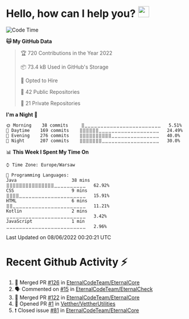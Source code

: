<h1>Hello, how can I help you? <img src="https://raw.githubusercontent.com/bastianleicht/bastianleicht/master/assets/wave.gif" width="30px" alt=""></h1>

<!--START_SECTION:waka-->
![Code Time](http://img.shields.io/badge/Code%20Time-253%20hrs%2017%20mins-blue)

**🐱 My GitHub Data** 

> 🏆 720 Contributions in the Year 2022
 > 
> 📦 73.4 kB Used in GitHub's Storage 
 > 
> 💼 Opted to Hire
 > 
> 📜 42 Public Repositories 
 > 
> 🔑 21 Private Repositories  
 > 
**I'm a Night 🦉** 

```text
🌞 Morning    38 commits     ⣿⣀⣀⣀⣀⣀⣀⣀⣀⣀⣀⣀⣀⣀⣀⣀⣀⣀⣀⣀⣀⣀⣀⣀⣀   5.51% 
🌆 Daytime    169 commits    ⣿⣿⣿⣿⣿⣿⣀⣀⣀⣀⣀⣀⣀⣀⣀⣀⣀⣀⣀⣀⣀⣀⣀⣀⣀   24.49% 
🌃 Evening    276 commits    ⣿⣿⣿⣿⣿⣿⣿⣿⣿⣿⣀⣀⣀⣀⣀⣀⣀⣀⣀⣀⣀⣀⣀⣀⣀   40.0% 
🌙 Night      207 commits    ⣿⣿⣿⣿⣿⣿⣿⣀⣀⣀⣀⣀⣀⣀⣀⣀⣀⣀⣀⣀⣀⣀⣀⣀⣀   30.0%

```


📊 **This Week I Spent My Time On** 

```text
⌚︎ Time Zone: Europe/Warsaw

💬 Programming Languages: 
Java                     38 mins             ⣿⣿⣿⣿⣿⣿⣿⣿⣿⣿⣿⣿⣿⣿⣿⣀⣀⣀⣀⣀⣀⣀⣀⣀⣀   62.92% 
CSS                      9 mins              ⣿⣿⣿⣿⣀⣀⣀⣀⣀⣀⣀⣀⣀⣀⣀⣀⣀⣀⣀⣀⣀⣀⣀⣀⣀   15.91% 
HTML                     6 mins              ⣿⣿⣀⣀⣀⣀⣀⣀⣀⣀⣀⣀⣀⣀⣀⣀⣀⣀⣀⣀⣀⣀⣀⣀⣀   11.21% 
Kotlin                   2 mins              ⣀⣀⣀⣀⣀⣀⣀⣀⣀⣀⣀⣀⣀⣀⣀⣀⣀⣀⣀⣀⣀⣀⣀⣀⣀   3.42% 
JavaScript               1 min               ⣀⣀⣀⣀⣀⣀⣀⣀⣀⣀⣀⣀⣀⣀⣀⣀⣀⣀⣀⣀⣀⣀⣀⣀⣀   2.96%

```


 Last Updated on 08/06/2022 00:20:21 UTC
<!--END_SECTION:waka-->

# Recent Github Activity ⚡
<!--START_SECTION:activity-->
1. 🎉 Merged PR [#126](https://github.com/EternalCodeTeam/EternalCore/pull/126) in [EternalCodeTeam/EternalCore](https://github.com/EternalCodeTeam/EternalCore)
2. 🗣 Commented on [#15](https://github.com/EternalCodeTeam/EternalCheck/issues/15) in [EternalCodeTeam/EternalCheck](https://github.com/EternalCodeTeam/EternalCheck)
3. 🎉 Merged PR [#122](https://github.com/EternalCodeTeam/EternalCore/pull/122) in [EternalCodeTeam/EternalCore](https://github.com/EternalCodeTeam/EternalCore)
4. 💪 Opened PR [#1](https://github.com/Vetther/VettherUtilities/pull/1) in [Vetther/VettherUtilities](https://github.com/Vetther/VettherUtilities)
5. ❗️ Closed issue [#81](https://github.com/EternalCodeTeam/EternalCore/issues/81) in [EternalCodeTeam/EternalCore](https://github.com/EternalCodeTeam/EternalCore)
<!--END_SECTION:activity-->

